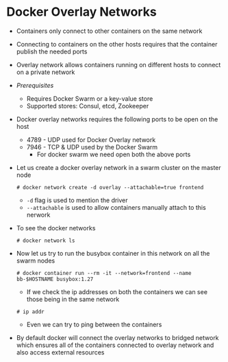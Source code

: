 # Docker Overlay Networks

- Containers only connect to other containers on the same network
- Connecting to containers on the other hosts requires that the container publish the needed ports
- Overlay network allows containers running on different hosts to connect on a private network

- *Prerequisites*
	- Requires Docker Swarm or a key-value store
	- Supported stores: Consul, etcd, Zookeeper

- Docker overlay networks requires the following ports to be open on the host
	- 4789 - UDP used for Docker Overlay network
	- 7946 - TCP & UDP used by the Docker Swarm
		- For docker swarm we need open both the above ports

- Let us create a docker overlay network in a swarm cluster on the master node

	```
	# docker network create -d overlay --attachable=true frontend
	```

	- `-d` flag is used to mention the driver
	- `--attachable` is used to allow containers manually attach to this nerwork

- To see the docker networks

	```
	# docker network ls
	```

- Now let us try to run the busybox container in this network on all the swarm nodes

	```
	# docker container run --rm -it --network=frontend --name bb-$HOSTNAME busybox:1.27
	```

	- If we check the ip addresses on both the containers we can see those being in the same network

	```
	# ip addr
	```

	- Even we can try to ping between the containers

- By default docker will connect the overlay networks to bridged network which ensures all of the containers connected to overlay network and also access external resources